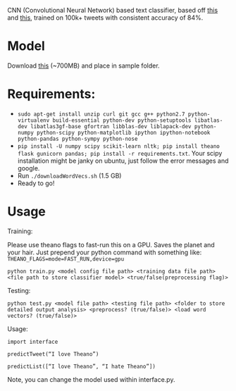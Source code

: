 CNN (Convolutional Neural Network) based text classifier, based off [this](http://arxiv.org/abs/1408.5882) and [this](https://github.com/flipkart-incubator/optimus), trained on 100k+ tweets with consistent accuracy of 84%.

# Model
Download [this](https://www.dropbox.com/s/umhp88624tomkm6/third.p?dl=0) (~700MB) and place in sample folder.

# Requirements:

- `sudo apt-get install unzip curl git gcc g++ python2.7 python-virtualenv build-essential python-dev python-setuptools libatlas-dev libatlas3gf-base gfortran libblas-dev liblapack-dev python-numpy python-scipy python-matplotlib ipython ipython-notebook python-pandas python-sympy python-nose`
- `pip install -U numpy scipy scikit-learn nltk; pip install theano flask gunicorn pandas; pip install -r requirements.txt`. Your scipy installation might be janky on ubuntu, just follow the error messages and google.
- Run `./downloadWordVecs.sh` (1.5 GB)
- Ready to go!

# Usage
Training:

Please use theano flags to fast-run this on a GPU. Saves the planet and your hair. Just prepend your python command with something like: `THEANO_FLAGS=mode=FAST_RUN,device=gpu`

`python train.py <model config file path> <training data file path> <file path to store classifier model> <true/false(preprocessing flag)>`

Testing:

`python test.py <model file path> <testing file path> <folder to store detailed output analysis> <preprocess? (true/false)> <load word vectors? (true/false)>`

Usage:

`import interface`

`predictTweet(“I love Theano”)`

`predictList([“I love Theano”, “I hate Theano”])`

Note, you can change the model used within interface.py.
